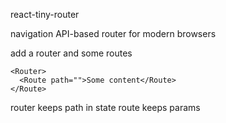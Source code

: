 react-tiny-router

navigation API-based router for modern browsers

add a router and some routes

```
<Router>
  <Route path="">Some content</Route>
</Route>
```

router keeps path in state
route keeps params
